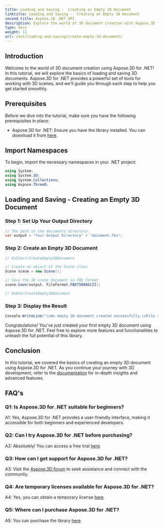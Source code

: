 ```yaml
---
title: Loading and Saving -  Creating an Empty 3D Document
linktitle: Loading and Saving -  Creating an Empty 3D Document
second_title: Aspose.3D .NET API
description: Explore the world of 3D document creation with Aspose.3D for .NET. Create, edit, and save stunning 3D scenes effortlessly.
type: docs
weight: 11
url: /net/loading-and-saving/create-empty-3d-document/
---
```

## Introduction

Welcome to the world of 3D document creation using Aspose.3D for .NET! In this tutorial, we will explore the basics of loading and saving 3D documents. Aspose.3D for .NET provides a powerful set of tools for working with 3D scenes, and we'll guide you through each step to help you get started smoothly.

## Prerequisites

Before we dive into the tutorial, make sure you have the following prerequisites in place:

- Aspose.3D for .NET: Ensure you have the library installed. You can download it from [here](https://releases.aspose.com/3d/net/).

## Import Namespaces

To begin, import the necessary namespaces in your .NET project:

```csharp
using System;
using System.IO;
using System.Collections;
using Aspose.ThreeD;
```

## Loading and Saving - Creating an Empty 3D Document

### Step 1: Set Up Your Output Directory

```csharp
// The path to the documents directory.
var output = "Your Output Directory" + "document.fbx";
```

### Step 2: Create an Empty 3D Document

```csharp
// ExStart:CreateEmpty3DDocument

// Create an object of the Scene class
Scene scene = new Scene();

// Save the 3D scene document in FBX format
scene.Save(output, FileFormat.FBX7500ASCII);

// ExEnd:CreateEmpty3DDocument
```

### Step 3: Display the Result

```csharp
Console.WriteLine("\nAn empty 3D document created successfully.\nFile saved at " + output);
```

Congratulations! You've just created your first empty 3D document using Aspose.3D for .NET. Feel free to explore more features and functionalities to unleash the full potential of this library.

## Conclusion

In this tutorial, we covered the basics of creating an empty 3D document using Aspose.3D for .NET. As you continue your journey with 3D development, refer to the [documentation](https://reference.aspose.com/3d/net/) for in-depth insights and advanced features.

## FAQ's

### Q1: Is Aspose.3D for .NET suitable for beginners?

A1: Yes, Aspose.3D for .NET provides a user-friendly interface, making it accessible for both beginners and experienced developers.

### Q2: Can I try Aspose.3D for .NET before purchasing?

A2: Absolutely! You can access a free trial [here](https://releases.aspose.com/).

### Q3: How can I get support for Aspose.3D for .NET?

A3: Visit the [Aspose.3D forum](https://forum.aspose.com/c/3d/18) to seek assistance and connect with the community.

### Q4: Are temporary licenses available for Aspose.3D for .NET?

A4: Yes, you can obtain a temporary license [here](https://purchase.aspose.com/temporary-license/).

### Q5: Where can I purchase Aspose.3D for .NET?

A5: You can purchase the library [here](https://purchase.aspose.com/buy).

